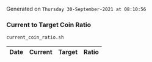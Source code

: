 Generated on `Thursday 30-September-2021 at 08:10:56`

### Current to Target Coin Ratio
`current_coin_ratio.sh`

Date|Current|Target|Ratio
---|---|---|---
